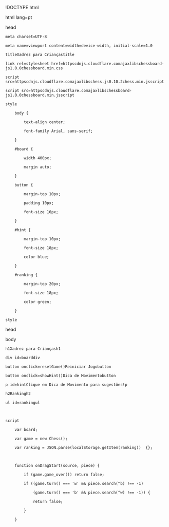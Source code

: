 !DOCTYPE html 

html lang=pt 

head 

    meta charset=UTF-8 

    meta name=viewport content=width=device-width, initial-scale=1.0 

    titleXadrez para Criançastitle 

    link rel=stylesheet href=httpscdnjs.cloudflare.comajaxlibschessboard-js1.0.0chessboard.min.css 

    script src=httpscdnjs.cloudflare.comajaxlibschess.js0.10.2chess.min.jsscript 

    script src=httpscdnjs.cloudflare.comajaxlibschessboard-js1.0.0chessboard.min.jsscript 

    style 

        body { 

            text-align center; 

            font-family Arial, sans-serif; 

        } 

        #board { 

            width 400px; 

            margin auto; 

        } 

        button { 

            margin-top 10px; 

            padding 10px; 

            font-size 16px; 

        } 

        #hint { 

            margin-top 10px; 

            font-size 18px; 

            color blue; 

        } 

        #ranking { 

            margin-top 20px; 

            font-size 18px; 

            color green; 

        } 

    style 

head 

body 

    h1Xadrez para Criançash1 

    div id=boarddiv 

    button onclick=resetGame()Reiniciar Jogobutton 

    button onclick=showHint()Dica de Movimentobutton 

    p id=hintClique em Dica de Movimento para sugestões!p 

    h2Rankingh2 

    ul id=rankingul 

     

    script 

        var board; 

        var game = new Chess(); 

        var ranking = JSON.parse(localStorage.getItem(ranking))  {}; 

  

        function onDragStart(source, piece) { 

            if (game.game_over()) return false; 

            if ((game.turn() === 'w' && piece.search(^b) !== -1)  

                (game.turn() === 'b' && piece.search(^w) !== -1)) { 

                return false; 

            } 

        } 

  

